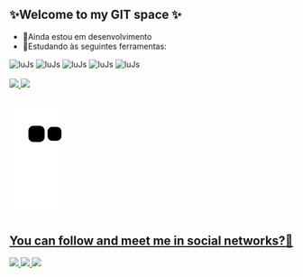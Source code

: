 ## ✨Welcome to my GIT space ✨
- 🌱Ainda estou em desenvolvimento
- 🔭Estudando às seguintes ferramentas:
 <div style="display: inline_block"> 
   <img align="center" alt="luJs" src="https://img.shields.io/badge/HTML5-E34F26?style=for-the-badge&logo=html5&logoColor=white">
   <img align="center" alt="luJs" src="https://img.shields.io/badge/CSS3-1572B6?style=for-the-badge&logo=css3&logoColor=white">
   <img align="center" alt="luJs" src="https://img.shields.io/badge/Sass-CC6699?style=for-the-badge&logo=sass&logoColor=white">
   <img align="center" alt="luJs" src="https://img.shields.io/badge/JavaScript-323330?style=for-the-badge&logo=javascript&logoColor=F7DF1E">
   <img align="center" alt="luJs" src="https://img.shields.io/badge/Python-14354C?style=for-the-badge&logo=python&logoColor=white">
 </div>
 <br>
<div>
  <a href="https://github.com/LucaLSN">
    <img height="180em" src="https://github-readme-stats.vercel.app/api?username=LucaLSN&show_icons=true&theme=tokyonight&include_all_commits=true&count_private=true"/>
  <img height="180em" src="https://github-readme-stats.vercel.app/api/top-langs/?username=LucaLSN&layout=compact&langs_count=7&theme=tokyonight"/>
</div>
 <br> 
 
![snake gif](https://github.com/LucaLSN/LucaLSN/blob/output/github-contribution-grid-snake.svg)
 
## You can follow and meet me in social networks?💬
 
<div>
  <a href="https://www.linkedin.com/in/lucasdasilvanascimento" alt="Linkedin" target="_blank">
  <img src="https://img.shields.io/badge/LinkedIn-0077B5?style=for-the-badge&logo=linkedin&logoColor=white">
</a>
<a href="https://www.instagram.com/lsn.silva" alt="Instagram" target="_blank">
  <img src="https://img.shields.io/badge/Instagram-E4405F?style=for-the-badge&logo=instagram&logoColor=white">
</a>
</a>
 <a href="mailto:txtlucassilva@gmail.com" alt="Email" target="_blank">
  <img src="https://img.shields.io/badge/Gmail-D14836?style=for-the-badge&logo=gmail&logoColor=white">
</a>
 
  <div>
  

 
 
